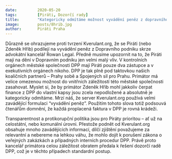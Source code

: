 ```yaml
---
date:         2020-05-20
tags:         [Piráti, Dozorčí rady]
title:        "Kategoricky odmítáme možnost vyvádění peněz z dopravního podniku ze strany Pirátů. Záležitost bude řešit dozorčí rada"
image: 	      posts/8hrib.jpg
author:       Piráti Praha
---
```


Důrazně se ohrazujeme proti tvrzení Kverulant.org, že se Piráti (nebo Zdeněk Hřib) podílejí na vyvádění peněz z Dopravního podniku skrze advokátní kancelář Rowan Legal. Předně musíme upozornit na to, že Piráti mají na dění v Dopravním podniku jen velmi malý vliv. V kontrolních orgánech městské společnosti DPP mají Piráti pouze dva zástupce a v exekutivních orgánech nikoho. DPP je tak plně pod taktovkou našich koaličních partnerů – Prahy sobě a Spojených sil pro Prahu. Primátor má velice omezenou možnost do vnitřních záležitostí této městské společnosti zasahovat. Myslet si, že by primátor Zdeněk Hřib mohl jakkoliv čerpat finance z DPP do vlastní kapsy jsou zcela nepodložené a absolutně je kategoricky odmítáme. Mrzí náš, že server Kverulant.org používá velmi zavádějící formulaci “vyvádění peněz”. Použitím tohoto slova totiž podsouvá čtenářům domnění, že každá proplacená faktura v DPP je rovná krádeži. 

Transparentnost a protikorupční politika jsou pro Piráty prioritou – ať už na celostátní, nebo komunální úrovni. Přestože podnět od Kverulant.org obsahuje mnoho zavádějících informací, dílčí zjištění považujeme za relevantní a nebereme na lehkou váhu, že mohlo dojít k porušení zákona o veřejných zakázkách a případných interních procedur DPP. Právě proto kancelář primátora celou záležitost obratem předala k řešení dozorčí radě DPP, což je v těchto případech standardní postup. 

